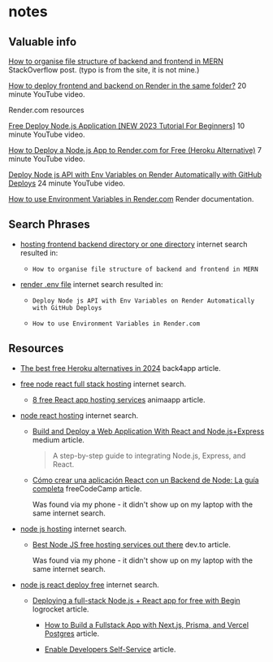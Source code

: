 # notes

## Valuable info

[How to organise file structure of backend and frontend in MERN](https://stackoverflow.com/a/51128385) StackOverflow post. (typo is from the site, it is not mine.)

[How to deploy frontend and backend on Render in the same folder?](https://www.youtube.com/watch?v=poXp9uP8TfM) 20 minute YouTube video.

Render.com resources

[Free Deploy Node.js Application [NEW 2023 Tutorial For Beginners]](https://www.youtube.com/watch?v=3BliDUq5vPc) 10 minute YouTube video.

[How to Deploy a Node.js App to Render.com for Free (Heroku Alternative)](https://www.youtube.com/watch?v=bnCOyGaSe84) 7 minute YouTube video.

[Deploy Node js API with Env Variables on Render Automatically with GitHub Deploys](https://www.youtube.com/watch?v=68ubggfsQlE) 24 minute YouTube video.

[How to use Environment Variables in Render.com](https://rest-apis-flask.teclado.com/docs/deploy_to_render/environment_variables_and_migrations/) Render documentation.

## Search Phrases

- [hosting frontend backend directory or one directory](https://www.google.com/search?q=hosting+frontend+backend+directory+or+one+directory&oq=hosting+frontend+backend+directory+or+one+directory&gs_lcrp=EgZjaHJvbWUyBggAEEUYOdIBCDk3NDdqMGoxqAIAsAIA&sourceid=chrome&ie=UTF-8) internet search resulted in:

  - `How to organise file structure of backend and frontend in MERN`

- [render .env file](https://www.google.com/search?q=render+.env+file&oq=render+.env+file&gs_lcrp=EgZjaHJvbWUyBggAEEUYOdIBCDM0MTRqMGoxqAIAsAIA&sourceid=chrome&ie=UTF-8) internet search resulted in:

  - `Deploy Node js API with Env Variables on Render Automatically with GitHub Deploys`

  - `How to use Environment Variables in Render.com`

## Resources

- [The best free Heroku alternatives in 2024](https://blog.back4app.com/heroku-alternatives/) back4app article.

- [free node react full stack hosting](https://www.google.com/search?q=free+node+react+full+stack+hosting&oq=free+&gs_lcrp=EgZjaHJvbWUqBggBEEUYOzIGCAAQRRg5MgYIARBFGDsyBggCEEUYPDIGCAMQRRg8MgYIBBBFGEEyBggFEEUYQTIGCAYQRRg80gEINDYyMmowajGoAgCwAgA&sourceid=chrome&ie=UTF-8) internet search.

  - [8 free React app hosting services](https://www.animaapp.com/blog/industry/8-free-react-app-hosting-services/) animaapp article.

- [node react hosting](https://www.google.com/search?q=node+react+hosting&oq=node+re&gs_lcrp=EgZjaHJvbWUqBggAEEUYOzIGCAAQRRg7MgYIARBFGDkyBggCEEUYPDIGCAMQRRg8MgYIBBBFGDwyBggFEEUYQTIGCAYQRRhBMgYIBxBFGEHSAQgzNjIyajBqOagCALACAA&sourceid=chrome&ie=UTF-8) internet search.

  - [Build and Deploy a Web Application With React and Node.js+Express](https://medium.com/geekculture/build-and-deploy-a-web-application-with-react-and-node-js-express-bce2c3cfec32) medium article.

    > A step-by-step guide to integrating Node.js, Express, and React.

  - [Cómo crear una aplicación React con un Backend de Node: La guía completa](https://www.freecodecamp.org/espanol/news/como-crear-una-aplicacion-react-con-un-backend-de-node-la-guia-completa/) freeCodeCamp article.

    Was found via my phone - it didn't show up on my laptop with the same internet search.

- [node js hosting](https://www.google.com/search?q=node+js+hosting&sca_esv=41437dda0f3602d3&ei=lUe5ZZC2O_XcptQP2bGygA0&oq=node+js+h&gs_lp=Egxnd3Mtd2l6LXNlcnAiCW5vZGUganMgaCoCCAAyChAAGIAEGIoFGEMyBRAAGIAEMgUQABiABDIFEAAYgAQyBRAAGIAEMgUQABiABDIFEAAYgAQyBRAAGIAEMgUQABiABDIFEAAYgARIqbcPUN2ED1jtkQ9wAXgCkAEAmAGFAaAB7AOqAQMwLjS4AQPIAQD4AQHCAgQQABhHwgIKEAAYRxjWBBiwA-IDBBgAIEGIBgGQBgg&sclient=gws-wiz-serp) internet search.

  - [Best Node JS free hosting services out there](https://dev.to/zipy/best-node-js-free-hosting-services-out-there-29kc) dev.to article.

    Was found via my phone - it didn't show up on my laptop with the same internet search.

- [node js react deploy free](https://www.google.com/search?q=node+js+react+deploy+free&oq=node+js+&gs_lcrp=EgZjaHJvbWUqBggBEEUYOzIGCAAQRRg7MgYIARBFGDsyBggCEEUYOTIGCAMQRRg8MgYIBBBFGDwyBggFEEUYPTIGCAYQRRhBMgYIBxBFGEHSAQgzNDYxajBqOagCALACAA&sourceid=chrome&ie=UTF-8) internet search.

  - [Deploying a full-stack Node.js + React app for free with Begin](https://blog.logrocket.com/deploying-node-js-react-app-for-free-begin/) logrocket article.

    - [How to Build a Fullstack App with Next.js, Prisma, and Vercel Postgres](https://vercel.com/guides/nextjs-prisma-postgres) article.

    - [Enable Developers Self-Service](qovery.com) article.
